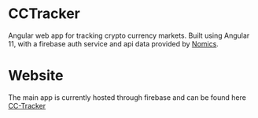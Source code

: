 # CCTracker

Angular web app for tracking crypto currency markets. Built using Angular 11, with a firebase auth service and api data provided by [Nomics](https://nomics.com/).

# Website

The main app is currently hosted through firebase and can be found here [CC-Tracker](https://cctracker-123e2.web.app/)
